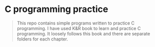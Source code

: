 # C programming practice

> This repo contains simple programs written to practice C programming.
> I have used K&R book to learn and practice C programming.
> It loosely follows this book and there are separate folders for each chapter.
